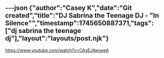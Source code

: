 ---json
{"author":"Casey K","date":"Git created","title":"DJ Sabrina the Teenage DJ - &#x22;In Silence&#x22;","timestamp":1745650887371,"tags":["dj sabrina the teenage dj"],"layout":"layouts/post.njk"}
---

https://www.youtube.com/watch?v=CAxEJAwseeA
